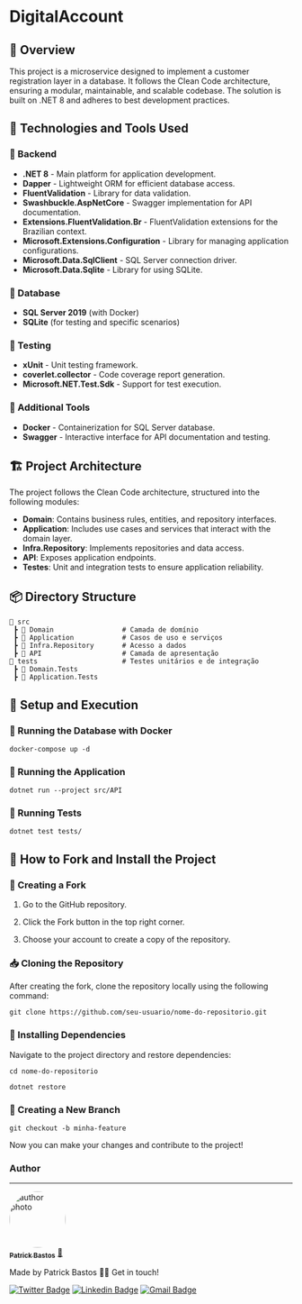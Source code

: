 # DigitalAccount

## 📌 Overview

This project is a microservice designed to implement a customer registration layer in a database. It follows the Clean Code architecture, ensuring a modular, maintainable, and scalable codebase. The solution is built on .NET 8 and adheres to best development practices.

## 🚀 Technologies and Tools Used

### 📌 Backend

- **.NET 8** - Main platform for application development.
- **Dapper** - Lightweight ORM for efficient database access.
- **FluentValidation** - Library for data validation.
- **Swashbuckle.AspNetCore** - Swagger implementation for API documentation.
- **Extensions.FluentValidation.Br** - FluentValidation extensions for the Brazilian context.
- **Microsoft.Extensions.Configuration** - Library for managing application configurations.
- **Microsoft.Data.SqlClient** - SQL Server connection driver.
- **Microsoft.Data.Sqlite** - Library for using SQLite.

### 📌 Database

- **SQL Server 2019** (with Docker)
- **SQLite** (for testing and specific scenarios)

### 📌 Testing

- **xUnit** - Unit testing framework.
- **coverlet.collector** - Code coverage report generation.
- **Microsoft.NET.Test.Sdk** - Support for test execution.

### 📌 Additional Tools

- **Docker** - Containerization for SQL Server database.
- **Swagger** - Interactive interface for API documentation and testing.

## 🏗️ Project Architecture

The project follows the Clean Code architecture, structured into the following modules:

- **Domain**: Contains business rules, entities, and repository interfaces.
- **Application**: Includes use cases and services that interact with the domain layer.
- **Infra.Repository**: Implements repositories and data access.
- **API**: Exposes application endpoints.
- **Testes**: Unit and integration tests to ensure application reliability.

## 📦 Directory Structure

```
📂 src
 ┣ 📂 Domain                 # Camada de domínio
 ┣ 📂 Application            # Casos de uso e serviços
 ┣ 📂 Infra.Repository       # Acesso a dados
 ┣ 📂 API                    # Camada de apresentação
📂 tests                     # Testes unitários e de integração
 ┣ 📂 Domain.Tests
 ┣ 📂 Application.Tests
```


## 🔧 Setup and Execution

### 🐳 Running the Database with Docker

```
docker-compose up -d
```

### 📌 Running the Application
```
dotnet run --project src/API
```

### 📌 Running Tests

```
dotnet test tests/
```

## 🔗 How to Fork and Install the Project

### 🔀 Creating a Fork

1. Go to the GitHub repository.

2. Click the Fork button in the top right corner.

3. Choose your account to create a copy of the repository.

### 📥 Cloning the Repository

After creating the fork, clone the repository locally using the following command:

```
git clone https://github.com/seu-usuario/nome-do-repositorio.git
```

### 📌 Installing Dependencies

Navigate to the project directory and restore dependencies:

```
cd nome-do-repositorio

dotnet restore
```

### 🔄 Creating a New Branch

```
git checkout -b minha-feature
```

Now you can make your changes and contribute to the project!

### Author

---

<a href="https://github.com/PatrickBastosDeveloper">
 <img style="border-radius: 50%;" src="https://avatars3.githubusercontent.com/patrickbastoscdeveloper" width="100px;" alt="author photo"/>
 <br />
 <sub><b>Patrick Bastos</b></sub></a> <a href="https://github.com/PatrickBastosDeveloper" title="my-portfolio">🚀</a>

Made by Patrick Bastos
👋🏽 Get in touch!

[![Twitter Badge](https://img.shields.io/badge/-@PatrickBastosC-1ca0f1?style=flat-square&labelColor=1ca0f1&logo=twitter&logoColor=white&link=https://twitter.com/patrickbastosc)]()
[![Linkedin Badge](https://img.shields.io/badge/-PatrickBastosDeveloper-blue?style=flat-square&logo=Linkedin&logoColor=white&link=https://www.linkedin.com/in/patrickbastosdeveloper/)](https://www.linkedin.com/in/patrickbastosdeveloper/)
[![Gmail Badge](https://img.shields.io/badge/-patrickbastosc@gmail.com-c14438?style=flat-square&logo=Gmail&logoColor=white&link=mailto:patrickbastosc@gmail.com)](https://mail.google.com/mail/u/0/?tab=rm&ogbl#inbox)
